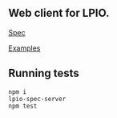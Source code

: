 ## Web client for LPIO.

[Spec](https://github.com/lpio/lpio-spec)

[Examples](https://github.com/lpio/lpio-examples)

## Running tests

```
npm i
lpio-spec-server
npm test
```